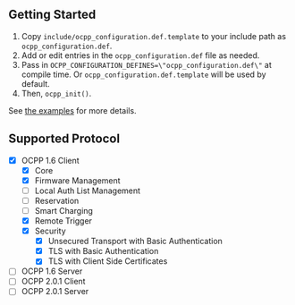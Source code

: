 ## Getting Started
1. Copy `include/ocpp_configuration.def.template` to your include path as `ocpp_configuration.def`.
2. Add or edit entries in the `ocpp_configuration.def` file as needed.
3. Pass in `OCPP_CONFIGURATION_DEFINES=\"ocpp_configuration.def\"` at compile time. Or `ocpp_configuration.def.template` will be used by default.
4. Then, `ocpp_init()`.

See [the examples](examples) for more details.

## Supported Protocol
- [x] OCPP 1.6 Client
  - [x] Core
  - [x] Firmware Management
  - [ ] Local Auth List Management
  - [ ] Reservation
  - [ ] Smart Charging
  - [x] Remote Trigger
  - [x] Security
    - [x] Unsecured Transport with Basic Authentication
    - [x] TLS with Basic Authentication
    - [x] TLS with Client Side Certificates
- [ ] OCPP 1.6 Server
- [ ] OCPP 2.0.1 Client
- [ ] OCPP 2.0.1 Server
